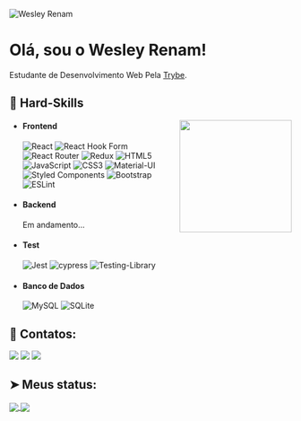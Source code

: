 ![Wesley Renam](https://i.pinimg.com/originals/b5/fd/3f/b5fd3fbe984103e08b9482471484394b.gif)


# Olá, sou o Wesley Renam!

Estudante de Desenvolvimento Web Pela [Trybe](https://www.betrybe.com).


## 🔭 Hard-Skills
<div align="center">
  <img align="right" src="https://octodex.github.com/images/daftpunktocat-thomas.gif" height="200px" />
</div>

  - #### Frontend
    ![React](https://img.shields.io/badge/React-20232A?style=for-the-badge&logo=react&logoColor=61DAFB)
    ![React Hook Form](https://img.shields.io/badge/React%20Hook%20Form-%23EC5990.svg?style=for-the-badge&logo=reacthookform&logoColor=white)
    ![React Router](https://img.shields.io/badge/React_Router-CA4245?style=for-the-badge&logo=react-router&logoColor=white)
    ![Redux](https://img.shields.io/badge/redux-%23593d88.svg?style=for-the-badge&logo=redux&logoColor=white)
    ![HTML5](https://img.shields.io/badge/html5-%23E34F26.svg?style=for-the-badge&logo=html5&logoColor=white)
    ![JavaScript](https://img.shields.io/badge/javascript-%23323330.svg?style=for-the-badge&logo=javascript&logoColor=%23F7DF1E)
    ![CSS3](https://img.shields.io/badge/css3-%231572B6.svg?style=for-the-badge&logo=css3&logoColor=white)
    ![Material-UI](https://img.shields.io/badge/Material--UI-0081CB?style=for-the-badge&logo=material-ui&logoColor=white)
    ![Styled Components](https://img.shields.io/badge/styled--components-DB7093?style=for-the-badge&logo=styled-components&logoColor=white)
    ![Bootstrap](https://img.shields.io/badge/bootstrap-%23563D7C.svg?style=for-the-badge&logo=bootstrap&logoColor=white)
    ![ESLint](https://img.shields.io/badge/ESLint-4B3263?style=for-the-badge&logo=eslint&logoColor=white)


 - #### Backend
    Em andamento...
 - #### Test
    ![Jest](https://img.shields.io/badge/-jest-%23C21325?style=for-the-badge&logo=jest&logoColor=white)
    ![cypress](https://img.shields.io/badge/-cypress-%23E5E5E5?style=for-the-badge&logo=cypress&logoColor=058a5e)
    ![Testing-Library](https://img.shields.io/badge/-TestingLibrary-%23E33332?style=for-the-badge&logo=testing-library&logoColor=white)
    

 - #### Banco de Dados
    ![MySQL](https://img.shields.io/badge/mysql-%2300f.svg?style=for-the-badge&logo=mysql&logoColor=white)
    ![SQLite](https://img.shields.io/badge/sqlite-%2307405e.svg?style=for-the-badge&logo=sqlite&logoColor=white)

## 📧 Contatos:

[![](https://img.shields.io/badge/LinkedIn-0077B5?style=for-the-badge&logo=linkedin&logoColor=white)](https://www.linkedin.com/in/wesley-renam-de-souza-santos-8267a7206/)
[![](https://img.shields.io/badge/WhatsApp-25D366?style=for-the-badge&logo=whatsapp&logoColor=white)](https://api.whatsapp.com/send?phone=5579998822320) 
 <a href = "mailto:wesleyrenamjob@gmail.com"><img src="https://img.shields.io/badge/-wesleyrenamjob-8B89CC?style=for-the-badge&logo=protonmail&logoColor=white" target="_blank"></a>

## ➤ Meus status:
  
   <a href="https://github.com/wesleyRenam">
    <img align="center" src="https://github-readme-stats.anuraghazra1.vercel.app/api?username=wesleyRenam&theme=radical&show_icons=true" />
</a>

  <a href="https://github.com/wesleyRenam">
    <img align="center" src="https://github-readme-stats.anuraghazra1.vercel.app/api/top-langs/?username=wesleyRenam&layout=compact&theme=radical" />
</a>


 
